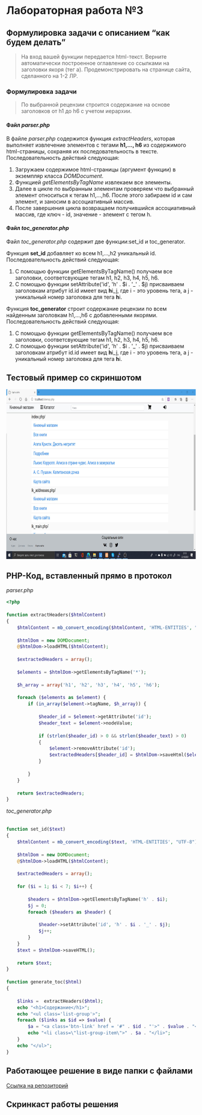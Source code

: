 # Лабораторная работа №3

## Формулировка задачи с описанием “как будем делать”

> На вход вашей функции передается html-текст. Верните автоматически построенное оглавление со ссылками на заголовки якоря (тег a). Продемонстрировать на странице сайта, сделанного  на 1-2 ЛР.

### Формулировка задачи

> По выбранной рецензии строится содержание на основе заголовков от h1 до h6 с учетом иерархии.

#### Файл *parser.php*

В файле *parser.php* содержится функция *extractHeaders*, которая выполняет извлечение элементов с тегами **h1,..., h6** из содержимого html-страницы, сохраняя их последовательность в тексте. Последовательность действий следующая:

1. Загружаем содержимое html-страницы (аргумент функции) в экземпляр класса *DOMDocument*.
2. Функцией *getElementsByTagName* извлекаем все элементы.
3. Далее в цикле по выбранным элементам проверяем что выбранный элемент относиться к тегам h1,...,h6. После этого забираем id и сам элемент, и заносим в ассоциативный массив.
4. После завершения цикла возвращаем получившийся ассоциативный массив, где ключ - id, значение - элемент с тегом h.


#### Файл *toc_generator.php*

Файл *toc_generator.php* содержит две функции:set_id и toc_generator.

Функция **set_id** добавляет ко всем h1,...,h2 уникальный id.
Последовательность действий следующая:
1. С помощью функции getElementsByTagName() получаем все заголовки, соответсвующие тегам h1, h2, h3, h4, h5, h6.
2. С помощью функции setAttribute('id', 'h' . $i . '_' . $j) присваиваем заголовкам атрибут id.id имеет вид **h**i_j, где i - это уровень тега, а j - уникальный номер заголовка для тега **h**i.

Функция **toc_generator** строит содержание рецензии по всем найденным заголовкам h1,...,h6 с добавленными якорями.
Последовательность действий следующая:
1. С помощью функции getElementsByTagName() получаем все заголовки, соответсвующие тегам h1, h2, h3, h4, h5, h6.
2. С помощью функции setAttribute('id', 'h' . $i . '_' . $j) присваиваем заголовкам атрибут id.id имеет вид **h**i_j, где i - это уровень тега, а j - уникальный номер заголовка для тега **h**i.


## Тестовый пример со скриншотом

<img  src = "img/lab3/1.png" width="800" height="450">

## PHP-Код, вставленный прямо в протокол

*parser.php*

```php
<?php

function extractHeaders($htmlContent)
{
    $htmlContent = mb_convert_encoding($htmlContent, 'HTML-ENTITIES', "UTF-8");

    $htmlDom = new DOMDocument;
    @$htmlDom->loadHTML($htmlContent);

    $extractedHeaders = array();

    $elements = $htmlDom->getElementsByTagName('*');

    $h_array = array('h1', 'h2', 'h3', 'h4', 'h5', 'h6');

    foreach ($elements as $element) {
        if (in_array($element->tagName, $h_array)) {

            $header_id = $element->getAttribute('id');
            $header_text = $element->nodeValue;

            if (strlen($header_id) > 0 && strlen($header_text) > 0)
            {
                $element->removeAttribute('id');
                $extractedHeaders[$header_id] = $htmlDom->saveHtml($element);
            }
                
        }
    }

    return $extractedHeaders;
}


```

*toc_generator.php*

```php

function set_id($text)
{
    $htmlContent = mb_convert_encoding($text, 'HTML-ENTITIES', "UTF-8");

    $htmlDom = new DOMDocument;
    @$htmlDom->loadHTML($htmlContent);

    $extractedHeaders = array();

    for ($i = 1; $i < 7; $i++) {

        $headers = $htmlDom->getElementsByTagName('h' . $i);
        $j = 0;
        foreach ($headers as $header) {

            $header->setAttribute('id', 'h' . $i . '_' . $j);
            $j++;
        }
    }
    $text = $htmlDom->saveHTML();

    return $text;
}

function generate_toc($html)
{

    $links =  extractHeaders($html);
    echo "<h1>Содержание</h1>";
    echo "<ul class='list-group'>";
    foreach ($links as $id => $value) {
        $a = "<a class='btn-link' href = '#" . $id . "'>" . $value . "</a>";
        echo "<li class=\"list-group-item\">" . $a . "</li>";
    }
    echo "</ul>";
}
```

## Работающее решение в виде папки с файлами

[Ссылка на репозиторий](https://github.com/book-e-shop/book-e-shop)

## Скринкаст работы решения

<!-- <video autoplay muted  loop width="800" height="450" src = "videos/lab3/1.mp4"></video>
